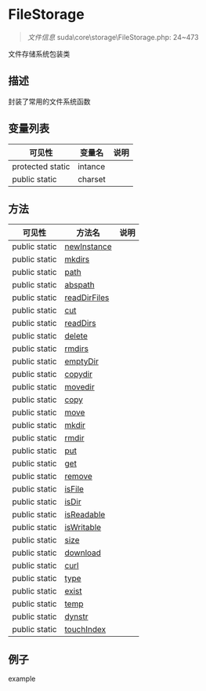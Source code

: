 #  FileStorage 

> *文件信息* suda\core\storage\FileStorage.php: 24~473


文件存储系统包装类


## 描述



封装了常用的文件系统函数


## 变量列表
| 可见性 |  变量名   | 说明 |
|--------|----|------|
| protected  static  | intance | | 
| public  static  | charset | | 

## 方法

| 可见性 | 方法名 | 说明 |
|--------|-------|------|
|  public  static|[newInstance](FileStorage/newInstance.md) |  |
|  public  static|[mkdirs](FileStorage/mkdirs.md) |  |
|  public  static|[path](FileStorage/path.md) |  |
|  public  static|[abspath](FileStorage/abspath.md) |  |
|  public  static|[readDirFiles](FileStorage/readDirFiles.md) |  |
|  public  static|[cut](FileStorage/cut.md) |  |
|  public  static|[readDirs](FileStorage/readDirs.md) |  |
|  public  static|[delete](FileStorage/delete.md) |  |
|  public  static|[rmdirs](FileStorage/rmdirs.md) |  |
|  public  static|[emptyDir](FileStorage/emptyDir.md) |  |
|  public  static|[copydir](FileStorage/copydir.md) |  |
|  public  static|[movedir](FileStorage/movedir.md) |  |
|  public  static|[copy](FileStorage/copy.md) |  |
|  public  static|[move](FileStorage/move.md) |  |
|  public  static|[mkdir](FileStorage/mkdir.md) |  |
|  public  static|[rmdir](FileStorage/rmdir.md) |  |
|  public  static|[put](FileStorage/put.md) |  |
|  public  static|[get](FileStorage/get.md) |  |
|  public  static|[remove](FileStorage/remove.md) |  |
|  public  static|[isFile](FileStorage/isFile.md) |  |
|  public  static|[isDir](FileStorage/isDir.md) |  |
|  public  static|[isReadable](FileStorage/isReadable.md) |  |
|  public  static|[isWritable](FileStorage/isWritable.md) |  |
|  public  static|[size](FileStorage/size.md) |  |
|  public  static|[download](FileStorage/download.md) |  |
|  public  static|[curl](FileStorage/curl.md) |  |
|  public  static|[type](FileStorage/type.md) |  |
|  public  static|[exist](FileStorage/exist.md) |  |
|  public  static|[temp](FileStorage/temp.md) |  |
|  public  static|[dynstr](FileStorage/dynstr.md) |  |
|  public  static|[touchIndex](FileStorage/touchIndex.md) |  |
 

## 例子

example